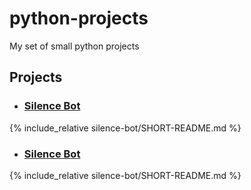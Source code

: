 # python-projects

My set of small python projects

## Projects

- ### [Silence Bot](silence-bot)
{% include_relative silence-bot/SHORT-README.md %}

- ### [Silence Bot](silence-bot)
{% include_relative silence-bot/SHORT-README.md %}
